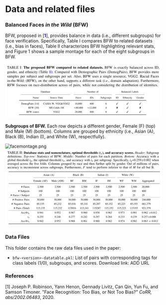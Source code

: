 # Data and related files
### Balanced Faces _in the Wild_ (BFW)

BFW, proposed in [<span style="color:blue">**1**</span>], provides balance in data (i.e., different subgroups) for face verification. Specifically, Table I compares BFW to related datasets (i.e., bias in faces), Table II characterizes BFW highlighting relevant stats, and Figure 1 shows a sample montage for each of the eight subgroups in BFW.

<img src=../docs/table1.png alt="table1" width="600"/>

**Subgroups of BFW.** Each row depicts a different gender, Female (F) (top) and Male (M) (bottom). Columns are grouped by ethnicity (i.e., Asian (A), Black (B), Indian (I), and White (W), respectfully).

<img src=../docs/facemontage.png alt="facemontage.png" width="600"/>

<img src=../docs/table2.png alt="table2" width="600"/>


### Data Files
This folder contains the raw data files used in the paper:

* `bfw-<version>-datatable.pkl`: List of pairs with corresponding tags for class labels (1/0), subgroups, and scores.
Download link: ADD URL

### References
[1] Joseph P. Robinson, Yann Henon, Gennady Livitz, Can Qin, Yun Fu, and Samson Timoner. "Face Recognition: Too Bias, or Not Too Bias?" _CoRR, abs/2002.06483_, 2020.
